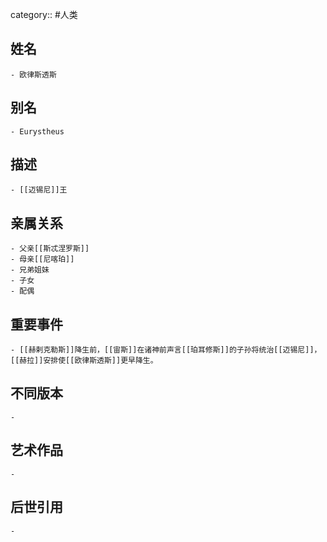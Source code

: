 category:: #人类
## 姓名
	- 欧律斯透斯
## 别名
	- Eurystheus
## 描述
	- [[迈锡尼]]王
## 亲属关系
	- 父亲[[斯忒涅罗斯]]
	- 母亲[[尼喀珀]]
	- 兄弟姐妹
	- 子女
	- 配偶
## 重要事件
	- [[赫剌克勒斯]]降生前，[[宙斯]]在诸神前声言[[珀耳修斯]]的子孙将统治[[迈锡尼]]，[[赫拉]]安排使[[欧律斯透斯]]更早降生。
## 不同版本
	-
## 艺术作品
	-
## 后世引用
	-
